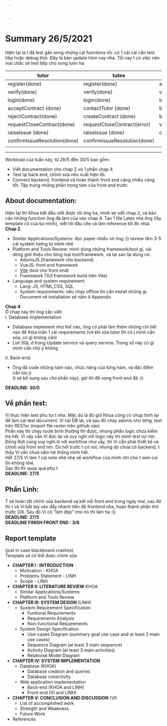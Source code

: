 ```yaml
---


---
```


<h1 id="summary-2652021">Summary 26/5/2021</h1>
<p>Hiện tại là t đã test gần xong những cái functions rồi. có 1 vài cái cần test tiếp hoặc debug thôi. Đây là bản update hôm nay nha. Tối nay t có việc nên mai chắc sẽ test tiếp cho xong luôn ha.</p>

<table>
<thead>
<tr>
<th>tutor</th>
<th>tutee</th>
<th>admin</th>
<th>contract</th>
<th>issue</th>
</tr>
</thead>
<tbody>
<tr>
<td>register(done)</td>
<td>register(done)</td>
<td>addNewAdmin(done)</td>
<td>updateContractCloseExpiration</td>
<td>updateIssueOpenExpiration</td>
</tr>
<tr>
<td>verify(done)</td>
<td>verify(done)</td>
<td>verify(done)</td>
<td></td>
<td>closeIssue</td>
</tr>
<tr>
<td>login(done)</td>
<td>login(done)</td>
<td>login(done)</td>
<td></td>
<td></td>
</tr>
<tr>
<td>acceptContract  (done)</td>
<td>contactTutor (done)</td>
<td>banVerifiedTutor(done)</td>
<td></td>
<td></td>
</tr>
<tr>
<td>rejectContract(done)</td>
<td>createContract (done)</td>
<td>banTutee(done)</td>
<td></td>
<td></td>
</tr>
<tr>
<td>requestCloseContract(done)</td>
<td>requestCloseContract(error)</td>
<td>verifyTutorRegistration(done)</td>
<td></td>
<td></td>
</tr>
<tr>
<td>raiseIssue (done)</td>
<td>raiseIssue (done)</td>
<td>createIssueResolution(done)</td>
<td></td>
<td></td>
</tr>
<tr>
<td>confirmIssueResolution(done)</td>
<td>confirmIssueResolution(done)</td>
<td></td>
<td></td>
<td></td>
</tr>
<tr>
<td></td>
<td></td>
<td></td>
<td></td>
<td></td>
</tr>
</tbody>
</table><hr>
<p>Workload của tuần này, từ 26/5 đến 30/5 bao gồm:</p>
<ul>
<li>Viết documentation cho chap 2 và 1 phần chap 4</li>
<li>Test lại back end, chỉnh sửa nếu xuất hiện lỗi.</li>
<li>Connect backend, frontend và hoàn thành front end càng nhiều càng tốt. Tập trung những phần trọng tâm của front end trước.</li>
</ul>
<h2 id="about-documentation">About documentation:</h2>
<p>Hiện tại thì Khoa bắt đầu viết được rồi ông ha, mình sẽ viết chap 2, và báo cáo những function ông đã làm của vào chap 4. Tạo 1 file Latex nha ông (lấy template cũ của tụi mình), viết tới đâu cite và làm reference tới đó nha)<br>
<strong>Chap 2</strong>:</p>
<ul>
<li>Similar Applications/Systems: đọc paper nhiều vô ông :)) review tầm 3-5 cái system tương tự mình nhé</li>
<li>Platform and Tools Review: mình dùng những framework/tool gì, vài dòng giới thiệu cho từng loại tool/framework, và tại sao lại dùng nó.
<ul>
<li>AdonisJS (framework cho backend)</li>
<li>VueJS: front end framework</li>
<li><a href="https://vitejs.dev/guide/why.html#slow-server-start">Vite</a> (tool cho front end)</li>
<li>Framework 7(UI framework build trên Vite)</li>
</ul>
</li>
<li>Language and system requirement:
<ul>
<li>Lang: JS, HTML,CSS, SQL</li>
<li>System requirements: nếu chạy offline thì cần install những gì. Document về installation sẽ nằm ở Appendix</li>
</ul>
</li>
</ul>
<p><strong>Chap 4</strong>:<br>
Ở chap này thì ông cần viết:<br>
I. Database Implementation</p>
<ul>
<li>Database implement như thế nào, ông có phải làm thêm những chi tiết nào để thỏa mãn 1 vài requirements (vd khi xóa tutor thì có j mình cần xóa, có gì không cần)</li>
<li>List SQL ở trong Update service và query service. Trong số này có gì mình cần chú ý không</li>
</ul>
<p>II. Back-end:</p>
<ul>
<li>Ông đã code những hàm nào, chức năng của từng hàm, và đặc điểm cần lưu ý<br>
(t sẽ bổ sung sau cho phần này). giờ thì để xong front end đã :))</li>
</ul>
<p><strong>DEADLINE: 30/5</strong></p>
<h2 id="về-phần-test">Về phần test:</h2>
<p>Vi thực hiện test phụ tụi t nha. Mặc dù là đó giờ Khoa cũng có chụp hình lại để làm cái test document. Vi cài DB lại, và sau đó chạy adonis như bthg, test trên RESTer (import file rester trên github vào)<br>
Phần này thì chạy route bình thường thì được, nhưng phần logic chưa kiểm tra hết. Vì vậy cần Vi đọc lại và suy nghĩ với logic này thì mình test nó ntn. Đồng thời cũng suy nghĩ là với workflow như vầy, thì Vi cần phải thiết kế và chỉnh sửa front end ntn. Dù hồi trước t có nói, nhưng do chưa có backend, t thấy Vi vẫn chưa nắm hệ thống mình hết.<br>
Hết 27/5 Vi làm 1 cái note nhè nhẹ về workflow của mình ntn cho t xem coi ổn không nhé.<br>
Sau đó thì quay qua phụ t<br>
<strong>DEADLINE: 27/5</strong></p>
<h2 id="phần-linh">Phần Linh:</h2>
<p>T sẽ hoàn tất chỉnh sửa backend và kết nối front end trong ngày mai, sau đó thì t và Vi bắt tay vào đẩy nhanh tiến độ frontend nha, hoàn thành phần thô trước  3/6. Sau đó Vi có “làm đẹp” cho nó thì làm ha :))<br>
<strong>DEADLINE: 27/5</strong><br>
<strong>DEADLINE FINISH FRONT END : 3/6</strong></p>
<h2 id="report-template">Report template</h2>
<p>(just in case blackboard crashes)<br>
Template sẽ có thể được chỉnh sửa</p>
<ul>
<li><strong>CHAPTER I : INTRODUCTION</strong>
<ul>
<li>Motivation  - KHOA</li>
<li>Problems Statement - LINH</li>
<li>Scope - LINH</li>
</ul>
</li>
<li><strong>CHAPTER II: LITERATURE REVIEW</strong> KHOA
<ul>
<li>Similar Applications/Systems</li>
<li>Platform and Tools Review</li>
</ul>
</li>
<li><strong>CHAPTER III: SYSTEM DESIGN</strong> (LINH)
<ul>
<li>System Requirement Specification
<ul>
<li>Funtional Requirements</li>
<li>Requirements Analysis</li>
<li>Non-functional Requirements</li>
</ul>
</li>
<li>System Design Specification
<ul>
<li>Use-cases Diagram (summary goal use case and at least 3 main use cases)</li>
<li>Sequence Diagram (at least 3 main sequence)</li>
<li>Activity Diagram (at least 3 main activities)</li>
<li>Relational Model Diagram</li>
</ul>
</li>
</ul>
</li>
<li><strong>CHAPTER IV: SYSTEM IMPLEMENTATION</strong>
<ul>
<li>Database (KHOA)
<ul>
<li>Database creation and queries</li>
<li>Database conectivity</li>
</ul>
</li>
<li>Web application implementation
<ul>
<li>Back-end (KHOA and LINH)</li>
<li>Front-end (VI and LINH)</li>
</ul>
</li>
</ul>
</li>
<li><strong>CHAPTER V: CONCLUSION AND DISCUSSION</strong> (VI)
<ul>
<li>List of accomplished work</li>
<li>Strength and Weakness</li>
<li>Future Work</li>
</ul>
</li>
<li>References</li>
</ul>

